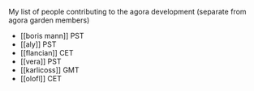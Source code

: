 My list of people contributing to the agora development (separate from agora garden members)

-	[[boris mann]] PST
-	[[aly]] PST
-	[[flancian]] CET
-	[[vera]] PST
-	[[karlicoss]] GMT
-	[[olofl]] CET